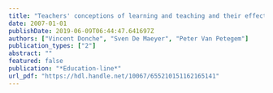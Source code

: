 ```yaml
---
title: "Teachers' conceptions of learning and teaching and their effect on student learning"
date: 2007-01-01
publishDate: 2019-06-09T06:44:47.641697Z
authors: ["Vincent Donche", "Sven De Maeyer", "Peter Van Petegem"]
publication_types: ["2"]
abstract: ""
featured: false
publication: "*Education-line*"
url_pdf: "https://hdl.handle.net/10067/655210151162165141"
---
```


